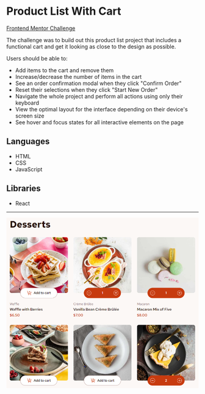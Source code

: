 # Product List With Cart

[Frontend Mentor Challenge](https://www.frontendmentor.io/challenges/product-list-with-cart-5MmqLVAp_d)

The challenge was to build out this product list project that includes a functional cart and get it looking as close to the design as possible.

Users should be able to:
* Add items to the cart and remove them
* Increase/decrease the number of items in the cart
* See an order confirmation modal when they click "Confirm Order"
* Reset their selections when they click "Start New Order"
* Navigate the whole project and perform all actions using only their keyboard
* View the optimal layout for the interface depending on their device's screen size
* See hover and focus states for all interactive elements on the page

## Languages

* HTML
* CSS
* JavaScript

## Libraries

* React

<hr>

![Product List with cart](https://github.com/Marjolein-Kasman-de-Jong/product-list-with-cart/blob/main/Screenshot.png)